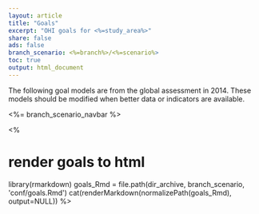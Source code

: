 ```yaml
---
layout: article
title: "Goals"
excerpt: "OHI goals for <%=study_area%>"
share: false
ads: false
branch_scenario: <%=branch%>/<%=scenario%>
toc: true
output: html_document
---
```


The following goal models are from the global assessment in 2014. These models should be modified when better data or indicators are available.

<%= branch_scenario_navbar %>

<%
# render goals to html
library(rmarkdown)
goals_Rmd = file.path(dir_archive, branch_scenario, 'conf/goals.Rmd')
cat(renderMarkdown(normalizePath(goals_Rmd), output=NULL))
%>

<script>
// add bootstrap table styles to pandoc tables
$(document).ready(function () {
  $('tr.header').parent('thead').parent('table').addClass('table table-condensed');
});

// dynamically load mathjax for compatibility with self-contained
(function () {
  var script = document.createElement("script");
  script.type = "text/javascript";
  script.src  = "https://cdn.mathjax.org/mathjax/latest/MathJax.js?config=TeX-AMS-MML_HTMLorMML";
  document.getElementsByTagName("head")[0].appendChild(script);
})();
</script>
